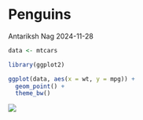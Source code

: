 Penguins
================
Antariksh Nag
2024-11-28

``` r
data <- mtcars

library(ggplot2)

ggplot(data, aes(x = wt, y = mpg)) +
  geom_point() + 
  theme_bw()
```

![](penguins_files/figure-gfm/unnamed-chunk-1-1.png)<!-- -->
